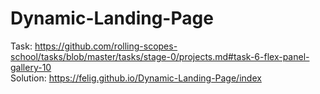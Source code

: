 # Dynamic-Landing-Page

Task: https://github.com/rolling-scopes-school/tasks/blob/master/tasks/stage-0/projects.md#task-6-flex-panel-gallery-10  
Solution: https://felig.github.io/Dynamic-Landing-Page/index
